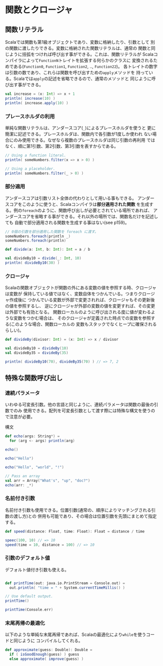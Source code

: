 # 関数とクロージャ

## 関数リテラル

Scalaでは関数も第1級オブジェクトであり、変数に格納したり、引数として
別の関数に渡したりできる。変数に格納された関数リテラルは、通常の
関数と同じように括弧をつければ呼び出す事ができる。これは、関数リテラルが
Scalaコンパイラによって`FunctionN`トレイトを拡張する何らかのクラスに
変換されるためである(`Function0`, `Function1`, `Function2`, .., `Function22`)。
各トレイトの数字は引数の数であり、これらは関数を呼び出すための`apply`メソッドを
持っている。Scalaでは`apply`の記述を省略できるので、通常のメソッドと
同じように呼び出す事ができる。

```scala
val increase = (x: Int) => x + 1
println( increase(10) )
println( increase.apply(10) )
```

### プレースホルダの利用

単純な関数リテラルは、アンダースコア(`_`)によるプレースホルダを使うと
更に簡潔に記述できる。プレースホルダは、関数内で各引数が1度しか使われ
ない場合にのみ使用できる。なぜなら複数のプレースホルダは同じ引数の再利用
ではなく、順に第1引数、第2引数、第3引数を表すからである。

```scala
// Using a function literal.
println( someNumbers.filter(x => x > 0) )

// Using a placeholder.
println( someNumbers.filter(_ > 0) )
```

### 部分適用

アンダースコアは引数リスト全体の代わりとして用いる事もできる。
アンダースコアをこのように使うと、Scalaコンパイラは**部分適用された関数**
を生成する。例の`foreach`のように、関数呼び出しが必要とされている場所であれば、
アンダースコアを省略する事ができる。それ以外の場所では、関数名だけを記述しても
自動で部分適用される関数を生成する事はない(see p159)。

```scala
// 0個の引数を部分適用した関数を foreach に渡す。
someNumbers.foreach(println _)
someNumbers.foreach(println)

def divide(a: Int, b: Int): Int = a / b

val divideBy10 = divide(_: Int, 10)
println( divideBy10(30) )
```

### クロージャ

Scalaの関数オブジェクトが関数の外にある変数の値を参照する時、クロージャは変数が
保持している値ではなく、変数自体をつかんでいる。つまりクロージャ作成後に
つかんでいる変数が外部で変更されれば、クロージャもその更新後の値を参照するし、
逆にクロージャが外部の変数の値を変更すれば、その変更は外部でも有効となる。
関数ローカルのように呼び出される度に値が変わるような変数をつかむ場合は、
そのクロージャが定義された時点での変数を参照する(このような場合、関数ローカルの
変数もスタックでなくヒープに確保されるらしい)。

```scala
def divideBy(divisor: Int) = (x: Int) => x / divisor

val divideBy10 = divideBy(10)
val divideBy35 = divideBy(35)

println( divideBy10(70), divideBy35(70) ) // => 7, 2
```

## 特殊な関数呼び出し

### 連続パラメータ

いわゆる可変長引数。他の言語と同じように、連続パラメータは関数の最後の引数でのみ
使用できる。配列を可変長引数として渡す際には特殊な構文を使うので注意が必要。

構文
```scala
def echo(args: String*) =
  for (arg <- args) println(arg)

echo()

echo("Hello")

echo("Hello", "world", "!")

// Pass an array
val arr = Array("What's", "up", "doc?")
echo(arr: _*)
```

### 名前付き引数

名前付き引数も使用できる。位置引数(通常の、順序によりマッチングされる引数の渡し方)との
併用も可能であり、その場合は位置引数を先頭にまとめて指定する。

```scala
def speed(distance: Float, time: Float): Float = distance / time

speec(100, 10) // => 10
speed(time = 10, distance = 100) // => 10
```

### 引数のデフォルト値

デフォルト値付き引数も使える。

```scala

def printTime(out: java.io.PrintStream = Console.out) =
  out.println( "time = " + System.currentTimeMillis() )

// Use default output.
printTime()

printTime(Console.err)
```

### 末尾再帰の最適化

以下のような単純な末尾再帰であれば、Scalaの最適化により`while`を使うコードと同じように
コンパイルしてくれる。

```scala
def approximate(guess: Double): Double =
  if ( isGoodEnough(guess) ) guess
  else approximate( improve(guess) )
```

